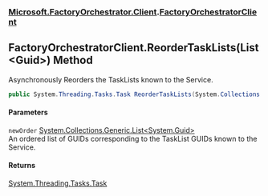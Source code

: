 ### [Microsoft.FactoryOrchestrator.Client](Microsoft_FactoryOrchestrator_Client.md 'Microsoft.FactoryOrchestrator.Client').[FactoryOrchestratorClient](FactoryOrchestratorClient.md 'Microsoft.FactoryOrchestrator.Client.FactoryOrchestratorClient')
## FactoryOrchestratorClient.ReorderTaskLists(List&lt;Guid&gt;) Method
Asynchronously Reorders the TaskLists known to the Service.  
```csharp
public System.Threading.Tasks.Task ReorderTaskLists(System.Collections.Generic.List<System.Guid> newOrder);
```
#### Parameters
<a name='Microsoft_FactoryOrchestrator_Client_FactoryOrchestratorClient_ReorderTaskLists(System_Collections_Generic_List_System_Guid_)_newOrder'></a>
`newOrder` [System.Collections.Generic.List&lt;](https://docs.microsoft.com/en-us/dotnet/api/System.Collections.Generic.List-1 'System.Collections.Generic.List')[System.Guid](https://docs.microsoft.com/en-us/dotnet/api/System.Guid 'System.Guid')[&gt;](https://docs.microsoft.com/en-us/dotnet/api/System.Collections.Generic.List-1 'System.Collections.Generic.List')  
An ordered list of GUIDs corresponding to the TaskList GUIDs known to the Service.
  
#### Returns
[System.Threading.Tasks.Task](https://docs.microsoft.com/en-us/dotnet/api/System.Threading.Tasks.Task 'System.Threading.Tasks.Task')  
